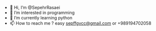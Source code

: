 - 👋 Hi, I’m @SepehrRasaei
- 👀 I’m interested in programming
- 🌱 I’m currently learning python
- 📫 How to reach me ? easy sepffgvcc@gmail.com or +989194702058

<!---
SepehrRasaei/SepehrRasaei is a ✨ special ✨ repository because its `README.md` (this file) appears on your GitHub profile.
You can click the Preview link to take a look at your changes.
--->
